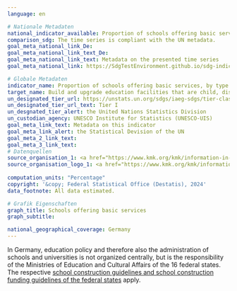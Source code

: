 ```yaml
---
language: en    

# Nationale Metadaten    
national_indicator_available: Proportion of schools offering basic services    
comparison_sdg: The time series is compliant with the UN metadata.    
goal_meta_national_link_De: 
goal_meta_national_link_text_De: 
goal_meta_national_link_text: Metadata on the presented time series
goal_meta_national_link: https://SdgTestEnvironment.github.io/sdg-indicators/public/Meta/4.a.1.pdf    

# Globale Metadaten    
indicator_name: Proportion of schools offering basic services, by type of service    
target_name: Build and upgrade education facilities that are child, disability and gender sensitive and provide safe, non-violent, inclusive and effective learning environments for all    
un_designated_tier_url: https://unstats.un.org/sdgs/iaeg-sdgs/tier-classification/    
un_designated_tier_url_text: Tier I    
un_desgnated_tier_alert: the United Nations Statistics Division    
un_custodian_agency: UNESCO Institute for Statistics (UNESCO-UIS)    
goal_meta_link_text: Metadata on this indicator    
goal_meta_link_alert: the Statistical Devision of the UN    
goal_meta_2_link_text:     
goal_meta_3_link_text:         
# Datenquellen
source_organisation_1: <a href="https://www.kmk.org/kmk/information-in-english.html" target="_blank"> Conference of the Ministers of Education and Cultural Affairs </a>
source_organisation_logo_1: <a href="https://www.kmk.org/kmk/information-in-english.html" target="_blank"><img src="https://sdg-indikatoren.de/public/OrgImgEn/kmk.png" alt="Logo kmk" style="height:60px; width:148px"/></a>
    
computation_units: "Percentage"    
copyright: '&copy; Federal Statistical Office (Destatis), 2024'    
data_footnote: All data estimated.    

# Grafik Eigenschaften    
graph_title: Schools offering basic services
graph_subtitle:     

national_geographical_coverage: Germany    
---
```



In Germany, education policy and therefore also the administration of schools and universities is not organized centrally, but is the responsibility of the Ministries of Education and Cultural Affairs of the 16 federal states. The respective <a href="https://www.kmk.org/fileadmin/pdf/PresseUndAktuelles/2002/modernisierung12.pdf" target="_blank" onclick="return confirm_alert('the KMK', 'En');">school construction guidelines and school construction funding guidelines of the federal states</a> apply.
